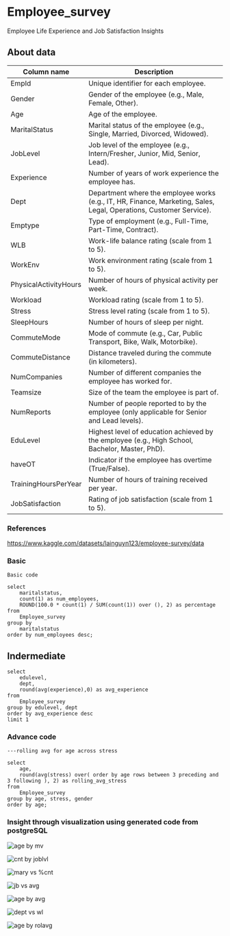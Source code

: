 # Employee_survey
Employee Life Experience and Job Satisfaction Insights

## About data
| Column name  | Description |
| ------------- | ------------- |
| EmpId  | Unique identifier for each employee. |
| Gender | Gender of the employee (e.g., Male, Female, Other).|
| Age       |  Age of the employee.         |
| MaritalStatus       | Marital status of the employee (e.g., Single, Married, Divorced, Widowed). |
| JobLevel  | Job level of the employee (e.g., Intern/Fresher, Junior, Mid, Senior, Lead).         |
| Experience | Number of years of work experience the employee has.          |
| Dept      | Department where the employee works (e.g., IT, HR, Finance, Marketing, Sales, Legal, Operations, Customer Service).          |
| Emptype       | Type of employment (e.g., Full-Time, Part-Time, Contract).         |
| WLB       | Work-life balance rating (scale from 1 to 5).         |
| WorkEnv       | Work environment rating (scale from 1 to 5).        |
| PhysicalActivityHours       | Number of hours of physical activity per week.          |
| Workload       | Workload rating (scale from 1 to 5).          |
| Stress       | Stress level rating (scale from 1 to 5).          |
| SleepHours       | Number of hours of sleep per night.          |
| CommuteMode       | Mode of commute (e.g., Car, Public Transport, Bike, Walk, Motorbike).          |
| CommuteDistance       | Distance traveled during the commute (in kilometers).          |
| NumCompanies       | Number of different companies the employee has worked for.          |
| Teamsize| Size of the team the employee is part of.|
| NumReports| Number of people reported to by the employee (only applicable for Senior and Lead levels).|
| EduLevel| Highest level of education achieved by the employee (e.g., High School, Bachelor, Master, PhD).|
| haveOT| Indicator if the employee has overtime (True/False). |
| TrainingHoursPerYear  | Number of hours of training received per year.  |
| JobSatisfaction  | Rating of job satisfaction (scale from 1 to 5).  |

### References

https://www.kaggle.com/datasets/lainguyn123/employee-survey/data

### Basic
````
Basic code

select
	maritalstatus,
	count(1) as num_employees,
	ROUND(100.0 * count(1) / SUM(count(1)) over (), 2) as percentage
from
	Employee_survey
group by 
	maritalstatus
order by num_employees desc;
````

## Indermediate
````
select 
	edulevel,
	dept,
	round(avg(experience),0) as avg_experience
from
	Employee_survey
group by edulevel, dept
order by avg_experience desc
limit 1
````

### Advance code
```
---rolling avg for age across stress

select
	age,
	round(avg(stress) over( order by age rows between 3 preceding and 3 following ), 2) as rolling_avg_stress
from
	Employee_survey
group by age, stress, gender
order by age;
```


### Insight through visualization using generated code from postgreSQL

![age by mv](https://github.com/user-attachments/assets/d386fc9e-cb73-4fee-a468-f868a9caecb7)


![cnt by joblvl](https://github.com/user-attachments/assets/9c5e729a-829e-4666-b9a9-ee8913786dd6)


![mary vs %cnt](https://github.com/user-attachments/assets/a329a267-0ebd-4ca2-a291-560c0acbd2cf)


![jb vs avg](https://github.com/user-attachments/assets/ec040f4b-8ac1-4b77-a87f-9af4036b918c)

![age by avg](https://github.com/user-attachments/assets/f668c277-3872-4a10-a19e-9656e25a0db4)

![dept vs wl](https://github.com/user-attachments/assets/f6aea231-9be4-4cf2-a68a-de1648cc311d)

![age by rolavg](https://github.com/user-attachments/assets/cb1341fa-d5b9-47cf-9a35-74168bbcbd6f)

